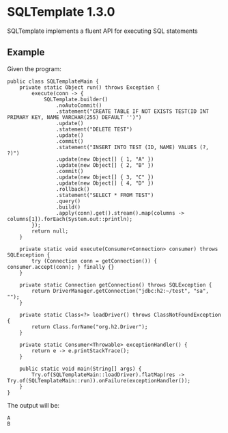 # SQLTemplate 1.3.0

SQLTemplate implements a fluent API for executing SQL statements

## Example

Given the program:

    public class SQLTemplateMain {
        private static Object run() throws Exception {
            execute(conn -> {
                SQLTemplate.builder()
                    .noAutoCommit()
                    .statement("CREATE TABLE IF NOT EXISTS TEST(ID INT PRIMARY KEY, NAME VARCHAR(255) DEFAULT '')")
                    .update()
                    .statement("DELETE TEST")
                    .update()
                    .commit()
                    .statement("INSERT INTO TEST (ID, NAME) VALUES (?, ?)")
                    .update(new Object[] { 1, "A" })
                    .update(new Object[] { 2, "B" })
                    .commit()
                    .update(new Object[] { 3, "C" })
                    .update(new Object[] { 4, "D" })
                    .rollback()
                    .statement("SELECT * FROM TEST")
                    .query()
                    .build()
                    .apply(conn).get().stream().map(columns -> columns[1]).forEach(System.out::println);
            });
            return null;
        }
    
        private static void execute(Consumer<Connection> consumer) throws SQLException {
            try (Connection conn = getConnection()) { consumer.accept(conn); } finally {}
        }
    
        private static Connection getConnection() throws SQLException {
            return DriverManager.getConnection("jdbc:h2:~/test", "sa", "");
        }
    
        private static Class<?> loadDriver() throws ClassNotFoundException {
            return Class.forName("org.h2.Driver");
        }
    
        private static Consumer<Throwable> exceptionHandler() {
            return e -> e.printStackTrace();
        }
    
        public static void main(String[] args) {
            Try.of(SQLTemplateMain::loadDriver).flatMap(res -> Try.of(SQLTemplateMain::run)).onFailure(exceptionHandler());
        }
    }
		
The output will be:

	A
	B
